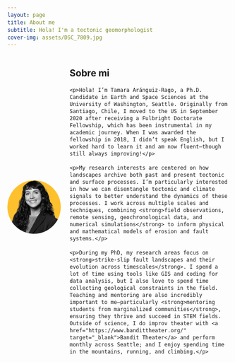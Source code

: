 ```yaml
---
layout: page
title: About me
subtitle: Hola! I'm a tectonic geomorphologist 
cover-img: assets/DSC_7809.jpg
---
```


<div style="display: flex; align-items: center; gap: 20px;">

  <div style="flex: 1;">
    <img src="/assets/img/yellow_back__400x400.png" alt="Tamara Aránguiz-Rago" style="border-radius: 50%; width: 200px;" />
  </div>

  <div style="flex: 3;">
    <h2>Sobre mi</h2>

    <p>Hola! I’m Tamara Aránguiz-Rago, a Ph.D. Candidate in Earth and Space Sciences at the University of Washington, Seattle. Originally from Santiago, Chile, I moved to the US in September 2020 after receiving a Fulbright Doctorate Fellowship, which has been instrumental in my academic journey. When I was awarded the fellowship in 2018, I didn’t speak English, but I worked hard to learn it and am now fluent—though still always improving!</p>

    <p>My research interests are centered on how landscapes archive both past and present tectonic and surface processes. I’m particularly interested in how we can disentangle tectonic and climate signals to better understand the dynamics of these processes. I work across multiple scales and techniques, combining <strong>field observations, remote sensing, geochronological data, and numerical simulations</strong> to inform physical and mathematical models of erosion and fault systems.</p>

    <p>During my PhD, my research areas focus on <strong>strike-slip fault landscapes and their evolution across timescales</strong>. I spend a lot of time using tools like GIS and coding for data analysis, but I also love to spend time collecting geological constraints in the field. Teaching and mentoring are also incredibly important to me—particularly <strong>mentoring students from marginalized communities</strong>, ensuring they thrive and succeed in STEM fields. Outside of science, I do improv theater with <a href="https://www.bandittheater.org/" target="_blank">Bandit Theater</a> and perform monthly across Seattle; and I enjoy spending time in the mountains, running, and climbing.</p>
  </div>
</div>


